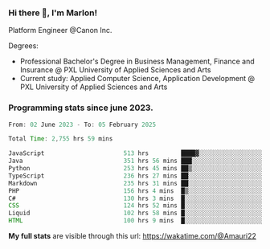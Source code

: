 
### Hi there 👋, I'm Marlon!

Platform Engineer @Canon Inc.

Degrees: 
- Professional Bachelor's Degree in Business Management, Finance and Insurance @ PXL University of Applied Sciences and Arts
- Current study: Applied Computer Science, Application Development @ PXL University of Applied Sciences and Arts

### Programming stats since june 2023.
<!--START_SECTION:waka-->

```java
From: 02 June 2023 - To: 05 February 2025

Total Time: 2,755 hrs 59 mins

JavaScript                      513 hrs         ████▓░░░░░░░░░░░░░░░░░░░░   18.22 %
Java                            351 hrs 56 mins ███░░░░░░░░░░░░░░░░░░░░░░   12.50 %
Python                          253 hrs 45 mins ██▒░░░░░░░░░░░░░░░░░░░░░░   09.01 %
TypeScript                      236 hrs 27 mins ██░░░░░░░░░░░░░░░░░░░░░░░   08.40 %
Markdown                        235 hrs 31 mins ██░░░░░░░░░░░░░░░░░░░░░░░   08.36 %
PHP                             156 hrs 4 mins  █▒░░░░░░░░░░░░░░░░░░░░░░░   05.54 %
C#                              130 hrs 3 mins  █░░░░░░░░░░░░░░░░░░░░░░░░   04.62 %
CSS                             124 hrs 52 mins █░░░░░░░░░░░░░░░░░░░░░░░░   04.43 %
Liquid                          102 hrs 58 mins █░░░░░░░░░░░░░░░░░░░░░░░░   03.66 %
HTML                            100 hrs 9 mins  █░░░░░░░░░░░░░░░░░░░░░░░░   03.56 %
```

<!--END_SECTION:waka-->
**My full stats** are visible through this url: https://wakatime.com/@Amauri22
